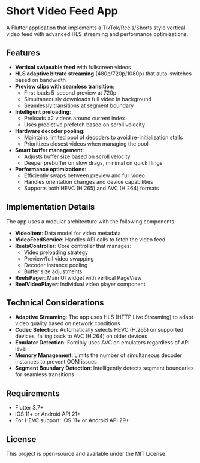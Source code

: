 # Short Video Feed App

A Flutter application that implements a TikTok/Reels/Shorts style vertical video feed with advanced HLS streaming and performance optimizations.

## Features

- **Vertical swipeable feed** with fullscreen videos
- **HLS adaptive bitrate streaming** (480p/720p/1080p) that auto-switches based on bandwidth
- **Preview clips with seamless transition**:
  - First loads 5-second preview at 720p
  - Simultaneously downloads full video in background
  - Seamlessly transitions at segment boundary
- **Intelligent preloading**:
  - Preloads ±2 videos around current index
  - Uses predictive prefetch based on scroll velocity
- **Hardware decoder pooling**:
  - Maintains limited pool of decoders to avoid re-initialization stalls
  - Prioritizes closest videos when managing the pool
- **Smart buffer management**:
  - Adjusts buffer size based on scroll velocity
  - Deeper prebuffer on slow drags, minimal on quick flings
- **Performance optimizations**:
  - Efficiently swaps between preview and full video
  - Handles orientation changes and device capabilities
  - Supports both HEVC (H.265) and AVC (H.264) formats

## Implementation Details

The app uses a modular architecture with the following components:

- **VideoItem**: Data model for video metadata
- **VideoFeedService**: Handles API calls to fetch the video feed
- **ReelsController**: Core controller that manages:
  - Video preloading strategy
  - Preview/full video swapping
  - Decoder instance pooling
  - Buffer size adjustments
- **ReelsPager**: Main UI widget with vertical PageView
- **ReelVideoPlayer**: Individual video player component

## Technical Considerations

- **Adaptive Streaming**: The app uses HLS (HTTP Live Streaming) to adapt video quality based on network conditions
- **Codec Selection**: Automatically selects HEVC (H.265) on supported devices, falling back to AVC (H.264) on older devices
- **Emulator Detection**: Forcibly uses AVC on emulators regardless of API level
- **Memory Management**: Limits the number of simultaneous decoder instances to prevent OOM issues
- **Segment Boundary Detection**: Intelligently detects segment boundaries for seamless transitions

## Requirements

- Flutter 3.7+
- iOS 11+ or Android API 21+
- For HEVC support: iOS 11+ or Android API 29+

## License

This project is open-source and available under the MIT License.
